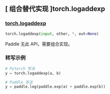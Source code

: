 ## [ 组合替代实现 ]torch.logaddexp

### [torch.logaddexp](https://pytorch.org/docs/stable/generated/torch.logaddexp.html#torch.logaddexp)

```python
torch.logaddexp(input, other, *, out=None)
```

Paddle 无此 API，需要组合实现。

### 转写示例

```python
# Pytorch 写法
y = torch.logaddexp(a, b)

# Paddle 写法
y = paddle.log(paddle.exp(a) + paddle.exp(b))
```

